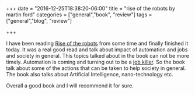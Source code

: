 +++
date = "2016-12-25T18:38:20-06:00"
title = "rise of the robots by martin ford"
categories = ["general","book", "review"]
tags = ["general","blog", "review"]

+++

I have been reading [Rise of the robots](https://www.amazon.com/Rise-Robots-Technology-Threat-Jobless/dp/0465097537/) from some time and finally finished it today. It was a real good read and talk about impact of automation and jobs and society in general. This topics talked about in the book can not be more timely. Automation is coming and turning out to be a [job killer](http://www.nytimes.com/2016/12/21/upshot/the-long-term-jobs-killer-is-not-china-its-automation.html?_r=0). So the book talk about some of the actions that can be taken to help society in general. The book also talks about Artificial Intelligence, nano-technology etc. 

Overall a good book and I will recommend it for sure.
